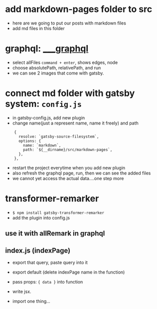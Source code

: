 # add markdown-pages folder to src
- here are we going to put our posts with markdown files
- add md files in this folder

# graphql: [___graphql](http://localhost:8000/___graphql)

- select allFiles ```command + enter```, shows edges, node
- choose absolutePath, relativePath, and run
- we can see 2 images that come with gatsby.

# connect md folder with gatsby system: ```config.js```
- in gatsby-config.js, add new plugin
- change name(just a represent name, name it freely) and path
```
    {
      resolve: `gatsby-source-filesystem`,
      options: {
        name: `markdown`,
        path: `${__dirname}/src/markdown-pages`,
      },
    },
```
- restart the project everytime when you add new plugin
- also refresh the graphql page, run, then we can see the added files 
- we cannot yet access the actual data....one step more

# transformer-remarker
- ```$ npm install gatsby-transformer-remarker```
- add the plugin into config.js

## use it with allRemark in graphql

## index.js (indexPage)
- export that query, paste query into it
- export default (delete indexPage name in the function)
- pass props: ```{ data }``` into function
- write jsx.

- import one thing...



